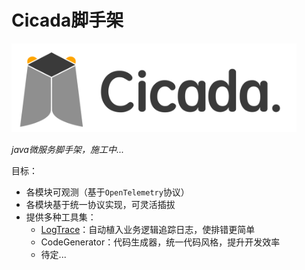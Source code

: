 # Cicada脚手架
<img src="https://raw.githubusercontent.com/exceting/OSSRH-96790/main/cicada-tools/log-trace/cicada-logo_00000.png" width="456px"/>

*java微服务脚手架，施工中...*

目标：
* 各模块可观测（基于`OpenTelemetry`协议）
* 各模块基于统一协议实现，可灵活插拔
* 提供多种工具集：
  * [LogTrace](/tools/logtrace/README.md)：自动植入业务逻辑追踪日志，使排错更简单
  * CodeGenerator：代码生成器，统一代码风格，提升开发效率
  * 待定...
